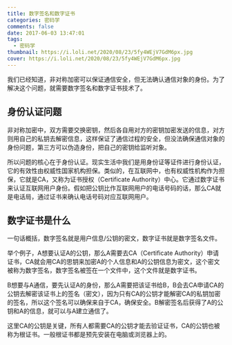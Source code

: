 ```yaml
---
title: 数字签名和数字证书
categories: 密码学
comments: false
date: 2017-06-03 13:47:01
tags:
  - 密码学
thumbnail: https://i.loli.net/2020/08/23/5fy4WEjV7GdM6px.jpg
cover: https://i.loli.net/2020/08/23/5fy4WEjV7GdM6px.jpg
---
```


我们已经知道，非对称加密可以保证通信安全，但无法确认通信对象的身份。为了解决这个问题，就需要数字签名和数字证书技术了。

<!--more-->

## 身份认证问题

非对称加密中，双方需要交换密钥，然后各自用对方的密钥加密发送的信息，对方则用自己的私钥去解密信息，这样保证了通信过程的安全，但没法确保通信对象的身份问题，第三方可以伪造身份，把自己的密钥给监听对象。

所以问题的核心在于身份认证。现实生活中我们是用身份证等证件进行身份认证，它的有效性由权威性国家机构担保。类似的，在互联网中，也有权威性机构作为担保，它就是CA，又称为证书授权（Certificate Authority）中心。它通过数字证书来认证互联网用户身份。假如把公钥比作互联网用户的电话号码的话，那么CA就是电话局，通过证书来确认电话号码对应互联网用户。

## 数字证书是什么

一句话概括，数字签名就是用户信息/公钥的密文，数字证书就是数字签名文件。

举个例子，A想要认证A的公钥，那么A需要去CA（Certificate Authority）申请证书，CA就会用CA的思钥来加密A的个人信息和A的公钥信息为密文，这个密文被称为数字签名，数字签名被签在一个文件中，这个文件就是数字证书。

B想要与A通信，要先认证A的身份，那么A需要把该证书给B，B会去CA申请CA的公钥去解密该证书上的签名（密文），因为只有CA的公钥才能解密CA的私钥加密的签名，所以这个签名可以确保来自于CA，确保安全。B解密签名后获得了A的公钥和A的信息，就可以与A建立通信了。

这里CA的公钥是关键，所有人都需要CA的公钥才能去验证证书，CA的公钥也被称为根证书。一般根证书都是预先安装在电脑或浏览器上的。